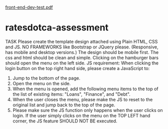 [front-end-dev-test.pdf](https://github.com/vishvajitravalji/ratesdotca-assessment/files/8238769/front-end-dev-test.pdf)
# ratesdotca-assessment
TASK
Please create the template design attached using Plain HTML, CSS and JS.
NO FRAMEWORKS like Bootstrap or JQuery please.
(Responsive, has mobile and desktop versions.)
The design should be mobile first. The css and html should be clean and simple.
Clicking on the hamburger bars should open the menu on the left side.
JS requirement:
When clicking the login button on the top right hand side, please create a JavaScript to:
1. Jump to the bottom of the page.
2. Open the menu on the side.
3. When the menu is opened, add the following menu items to the top of the list of
existing items: "Loans", "Finance", and "Debt".
4. When the user closes the menu, please make the JS to reset to the
original list and jump back to the top of the page.
5. Please make sure the JS function only happens when the user clicks on
login. If the user simply clicks on the menu on the TOP LEFT hand corner,
the JS feature SHOULD NOT BE executed. 
